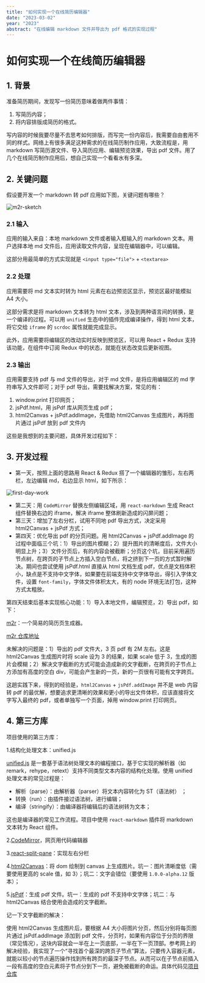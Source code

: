 ```yaml
---
title: "如何实现一个在线简历编辑器"
date: "2023-03-02"
year: "2023"
abstract: "在线编辑 markdown 文件并导出为 pdf 格式的实现过程"
---
```


# 如何实现一个在线简历编辑器

## 1. 背景

准备简历期间，发现写一份简历意味着做两件事情：

  1. 写简历内容；
  2. 将内容排版成简历的格式。

写内容的时候我要尽量不去思考如何排版，而写完一份内容后，我需要自由套用不同的样式。网络上有很多满足这种需求的在线简历制作应用，大致流程是，用 markdown 写简历源文件、导入简历应用、编辑预览效果，导出 pdf 文件。用了几个在线简历制作应用后，想自己实现一个看看水有多深。

## 2. 关键问题

假设要开发一个 markdown 转 pdf 应用如下图，关键问题有哪些？

![m2r-sketch](https://user-images.githubusercontent.com/20923112/222974938-21265d23-2da1-4c76-a120-454d9d403dea.png)

### 2.1 输入

应用的输入来自：本地 markdown 文件或者输入框输入的 markdown 文本。用户选择本地 md 文件后，应用读取文件内容，呈现在编辑器中，可以编辑。

这部分用最简单的方式实现就是 `<input type="file">` + `<textarea>`

### 2.2 处理

应用需要将 md 文本实时转为 html 元素在右边预览区显示，预览区最好能模拟 A4 大小。

这部分需求是将 markdown 文本转为 html 文本，涉及到两种语言间的转换，是一个编译的过程。可以用 `unified` 生态中的插件完成编译操作，得到 html 文本，将它交给 `iframe` 的 `scrdoc` 属性就能完成显示。

此外，应用需要将编辑区的改动实时反映到预览区，可以用 React + Redux 支持该功能，在组件中订阅 Redux 中的状态，就能在状态改变后更新视图。

### 2.3 输出

应用需要支持 pdf 与 md 文件的导出，对于 md 文件，是将应用编辑区的 md 字符串写入文件即可；对于 pdf 导出，需要找解决方案，常见的有：
  1. window.print 打印网页；
  2. jsPdf.html，用 jsPdf 库从网页生成 pdf；
  3. html2Canvas + jsPdf.addImage，先借助 html2Canvas 生成图片，再将图片通过 jsPdf 放到 pdf 文件内

这些是我想到的主要问题，具体开发过程如下：

## 3. 开发过程

  - 第一天，按照上面的思路用 React & Redux 搭了一个编辑器的雏形，左右两栏，左边编辑 md，右边显示 html，如下所示：

![first-day-work](https://user-images.githubusercontent.com/20923112/222759116-b3f1bc9c-7535-40c4-b042-f9ceef74e852.gif)
  
  - 第二天：用 `CodeMirror` 替换左侧编辑区域，用 `react-markdown` 生成 React 组件替换右边的 iframe，解决 iframe 整体刷新造成的闪屏问题；
  - 第三天：增加了左右分栏，试用不同地 pdf 导出方式，决定采用 html2Canvas + jsPdf 方式；
  - 第四天：优化导出 pdf 的分页问题。用 html2Canvas + jsPdf.addImage 的过程中面临三个坑：1）导出的图片模糊；2）提升图片的清晰度后，文件大小明显上升；3）文件分页后，有的内容会被截断；分页这个坑，目前采用遍历节点树，在跨页的子节点上方插入空白节点，将之挤到下一页的方式暂时解决。期间也尝试使用 jsPdf.html 直接从 html 文档生成 pdf，优点是文档体积小，缺点是不支持中文字体，如果要在前端支持中文字体导出，得引入字体文件，设置 `font-family`，字体文件体积太大，有的 node 环境无法打包，这种方式太粗放。

第四天结束后基本实现核心功能：1）导入本地文件，编辑预览，2）导出 pdf，如下：

[m2r](m2r.netlify.app)：一个简易的简历页生成器。

[m2r 仓库地址](https://github.com/went2/markdown-to-resume)

未解决的问题是：1）导出的 pdf 文件大，3 页 pdf 有 2M 左右。这是 html2Canvas 生成图片时将 scale 设为 3 的结果，如果 scale 低于 3，生成的图片会模糊；2）解决文字截断的方式可能会造成新的文字截断，在跨页的子节点上方添加有高度的空白 div，可能会产生新的一页，新的一页很有可能有文字跨页。

这趟实践下来，得到的经验是，`html2Canvas` + `jsPdf.addImage` 并不是 web 内容转 pdf 的最优解，想要追求更清晰的效果和更小的导出文件体积，应该直接将文字写入最终的 pdf，或者单独写一个页面，掉用 window.print 打印网页。

## 4. 第三方库

项目使用的第三方库：

1.结构化处理文本：unified.js

[unified.js](https://unifiedjs.com/) 是一套基于语法树处理文本的编程接口，基于它实现的解析器（如 remark，rehype，retext）支持不同类型文本内容的结构化处理。使用 unified 处理文本的常见过程是：

  - 解析（parse）：由解析器（parser）将文本内容转化为 ST（语法树） ；
  - 转换（run）：由插件接过语法树，进行编辑；
  - 编译（stringify）：由编译器将编辑后的语法树转为文本；

这也是编译器的常见工作流程。项目中使用 `react-markdown` 插件将 markdown 文本转为 React 组件。

2.[CodeMirror](https://codemirror.net/)，网页用代码编辑器

3.[react-split-pane](https://github.com/tomkp/react-split-pane)：实现左右分栏

4.[html2Canvas](html2canvas.hertzen.com)：将 dom 绘制到 canvas 上生成图片。坑一：图片清晰度低（需要使用更高的 scale 值，如 3）；坑二：文字会错位（要使用 `1.0.0-alpha.12` 版本）；

5.[jsPdf](https://github.com/parallax/jsPDF)：生成 pdf 文件。坑一：生成的 pdf 不支持中文字体；坑二：与 html2Canvas 结合使用会造成的文字截断。

记一下文字截断的解决：

使用 html2Canvas 生成图片后，要根据 A4 大小将图片分页，然后分别将每页图片通过 jsPdf.addImage 添加到 pdf 文件，分页时，如果有内容位于分页的界限（常见情况），这块内容就会一半在上一页底部，一半在下一页顶部。参考网上的解决经验，我实现了一个“寻找首个最深的跨页子节点”算法，只要传入容器元素，就能以较小的节点遍历操作找到所有跨页的最深子节点。从而可以在子节点前插入一段有高度的空白元素将子节点分到下一页，避免被截断的命运。具体代码见[项目仓库](https://github.com/went2/markdown-to-resume)